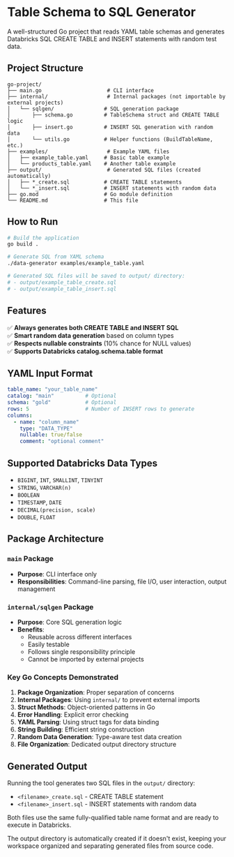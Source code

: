 # Table Schema to SQL Generator

A well-structured Go project that reads YAML table schemas and generates Databricks SQL CREATE TABLE and INSERT statements with random test data.

## Project Structure

```
go-project/
├── main.go                     # CLI interface
├── internal/                   # Internal packages (not importable by external projects)
│   └── sqlgen/                # SQL generation package
│       ├── schema.go          # TableSchema struct and CREATE TABLE logic
│       ├── insert.go          # INSERT SQL generation with random data
│       └── utils.go           # Helper functions (BuildTableName, etc.)
├── examples/                   # Example YAML files
│   ├── example_table.yaml     # Basic table example
│   └── products_table.yaml    # Another table example
├── output/                     # Generated SQL files (created automatically)
│   ├── *_create.sql           # CREATE TABLE statements
│   └── *_insert.sql           # INSERT statements with random data
├── go.mod                     # Go module definition
└── README.md                  # This file
```

## How to Run

```bash
# Build the application
go build .

# Generate SQL from YAML schema
./data-generator examples/example_table.yaml

# Generated SQL files will be saved to output/ directory:
# - output/example_table_create.sql
# - output/example_table_insert.sql
```

## Features

✅ **Always generates both CREATE TABLE and INSERT SQL**  
✅ **Smart random data generation** based on column types  
✅ **Respects nullable constraints** (10% chance for NULL values)  
✅ **Supports Databricks catalog.schema.table format**  

## YAML Input Format

```yaml
table_name: "your_table_name"
catalog: "main"          # Optional
schema: "gold"           # Optional  
rows: 5                  # Number of INSERT rows to generate
columns:
  - name: "column_name"
    type: "DATA_TYPE"
    nullable: true/false
    comment: "optional comment"
```

## Supported Databricks Data Types

- `BIGINT`, `INT`, `SMALLINT`, `TINYINT`
- `STRING`, `VARCHAR(n)`
- `BOOLEAN`
- `TIMESTAMP`, `DATE`
- `DECIMAL(precision, scale)`
- `DOUBLE`, `FLOAT`

## Package Architecture

### `main` Package
- **Purpose**: CLI interface only
- **Responsibilities**: Command-line parsing, file I/O, user interaction, output management

### `internal/sqlgen` Package  
- **Purpose**: Core SQL generation logic
- **Benefits**: 
  - Reusable across different interfaces
  - Easily testable
  - Follows single responsibility principle
  - Cannot be imported by external projects

### Key Go Concepts Demonstrated

1. **Package Organization**: Proper separation of concerns
2. **Internal Packages**: Using `internal/` to prevent external imports
3. **Struct Methods**: Object-oriented patterns in Go
4. **Error Handling**: Explicit error checking
5. **YAML Parsing**: Using struct tags for data binding
6. **String Building**: Efficient string construction
7. **Random Data Generation**: Type-aware test data creation
8. **File Organization**: Dedicated output directory structure

## Generated Output

Running the tool generates two SQL files in the `output/` directory:
- `<filename>_create.sql` - CREATE TABLE statement
- `<filename>_insert.sql` - INSERT statements with random data

Both files use the same fully-qualified table name format and are ready to execute in Databricks.

The output directory is automatically created if it doesn't exist, keeping your workspace organized and separating generated files from source code. 